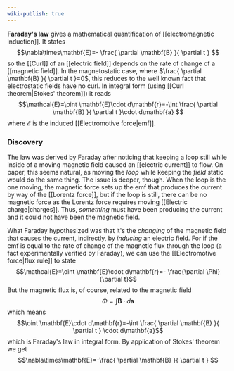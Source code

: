 ```yaml
---
wiki-publish: true
---
```

**Faraday's law** gives a mathematical quantification of [[electromagnetic induction]]. It states
$$\nabla\times\mathbf{E}=- \frac{ \partial \mathbf{B} }{ \partial t } $$
so the [[Curl]] of an [[electric field]] depends on the rate of change of a [[magnetic field]]. In the magnetostatic case, where $\frac{ \partial \mathbf{B} }{ \partial t }=0$, this reduces to the well known fact that electrostatic fields have no curl. In integral form (using [[Curl theorem|Stokes' theorem]]) it reads
$$\mathcal{E}=\oint \mathbf{E}\cdot d\mathbf{r}=-\int \frac{ \partial \mathbf{B} }{ \partial t }\cdot d\mathbf{a} $$
where $\mathcal{E}$ is the induced [[Electromotive force|emf]].
### Discovery
The law was derived by Faraday after noticing that keeping a loop still while inside of a moving magnetic field caused an [[electric current]] to flow. On paper, this seems natural, as moving the *loop* while keeping the *field* static would do the same thing. The issue is deeper, though. When the loop is the one moving, the magnetic force sets up the emf that produces the current by way of the [[Lorentz force]], but if the loop is still, there can be no magnetic force as the Lorentz force requires moving [[Electric charge|charges]]. Thus, *something* must have been producing the current and it could not have been the magnetic field.

What Faraday hypothesized was that it's the *changing* of the magnetic field that causes the current, indirectly, by  *inducing* an electric field. For if the emf is equal to the rate of change of the magnetic flux through the loop (a fact experimentally verified by Faraday), we can use the [[Electromotive force|flux rule]] to state
$$\mathcal{E}=\oint \mathbf{E}\cdot d\mathbf{r}=- \frac{\partial \Phi}{\partial t}$$
But the magnetic flux is, of course, related to the magnetic field
$$\Phi=\int \mathbf{B}\cdot d\mathbf{a}$$
which means
$$\oint \mathbf{E}\cdot d\mathbf{r}=-\int \frac{ \partial \mathbf{B} }{ \partial t } \cdot d\mathbf{a}$$
which is Faraday's law in integral form. By application of Stokes' theorem we get
$$\nabla\times\mathbf{E}=-\frac{ \partial \mathbf{B} }{ \partial t } $$
